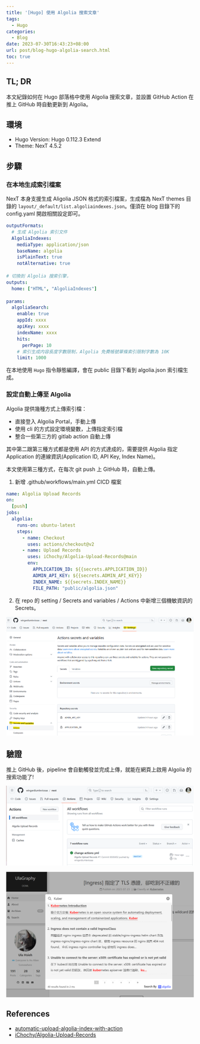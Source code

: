 ```yaml
---
title: '[Hugo] 使用 Algolia 搜索文章'
tags:
  - Hugo
categories:
  - Blog
date: 2023-07-30T16:43:23+08:00
url: post/blog-hugo-algolia-search.html
toc: true
---
```


## TL; DR

本文紀錄如何在 Hugo 部落格中使用 Algolia 搜索文章，並設置 GitHub Action 在推上 GitHub 時自動更新到 Algolia。

<!--more-->

## 環境
- Hugo Version: Hugo 0.112.3 Extend
- Theme: NexT 4.5.2

## 步驟

### 在本地生成索引檔案
NexT 本身支援生成 Aligolia JSON 格式的索引檔案，生成檔為 NexT themes 目錄的 `layout/_default/list.algoliaindexes.json`。僅須在 blog 目錄下的 config.yaml 開啟相關設定即可。

```yaml
outputFormats:
  # 生成 Algolia 索引文件
  AlgoliaIndexes:
    mediaType: application/json
    baseName: algolia
    isPlainText: true
    notAlternative: true

# 切換到 Algolia 搜索引擎，
outputs:
  home: ["HTML", "AlgoliaIndexes"]
 
params:
  algoliaSearch:
    enable: true
    appId: xxxx
    apiKey: xxxx
    indexName: xxxx
    hits:
      perPage: 10
    # 索引生成内容長度字數限制，Algolia 免費帳號單條索引限制字數為 10K
    limit: 1000
```

在本地使用 `Hugo` 指令靜態編譯，會在 public 目錄下看到 algolia.json 索引檔生成。

### 設定自動上傳至 Algolia

Algolia 提供幾種方式上傳索引檔：
- 直接登入 Algolia Portal，手動上傳
- 使用 cli 的方式設定環境變數，上傳指定索引檔
- 整合一些第三方的 gitlab action 自動上傳

其中第二跟第三種方式都是使用 API 的方式達成的，需要提供 Algolia 指定 Application 的連線資訊(Application ID, API Key, Index Name)。

本文使用第三種方式，在每次 git push 上 GitHub 時，自動上傳。

1. 新增 .github/workflows/main.yml CICD 檔案

```yaml
name: Algolia Upload Records
on:
  [push]
jobs:
  algolia:
    runs-on: ubuntu-latest
    steps:
      - name: Checkout
        uses: actions/checkout@v2
      - name: Upload Records
        uses: iChochy/Algolia-Upload-Records@main
        env:
          APPLICATION_ID: ${{secrets.APPLICATION_ID}}
          ADMIN_API_KEY: ${{secrets.ADMIN_API_KEY}}
          INDEX_NAME: ${{secrets.INDEX_NAME}}
          FILE_PATH: "public/algolia.json"
```

2. 在 repo 的 setting / Secrets and variables / Actions 中新增三個機敏資訊的 Secrets。

![](./secrets.png)

## 驗證

推上 GitHub 後，pipeline 會自動觸發並完成上傳，就能在網頁上啟用 Algolia 的搜索功能了!

![](./actions.png)

![](./result.png)


## References
- [automatic-upload-algolia-index-with-action](https://lisenhui.cn/tech/automatic-upload-algolia-index-with-action.html)
- [iChochy/Algolia-Upload-Records](https://github.com/iChochy/Algolia-Upload-Records)